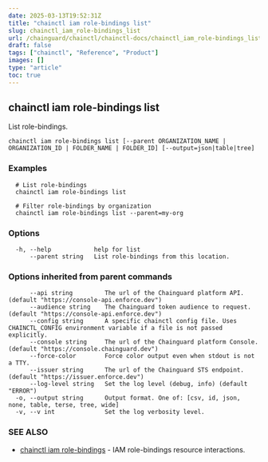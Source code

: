 ```yaml
---
date: 2025-03-13T19:52:31Z
title: "chainctl iam role-bindings list"
slug: chainctl_iam_role-bindings_list
url: /chainguard/chainctl/chainctl-docs/chainctl_iam_role-bindings_list/
draft: false
tags: ["chainctl", "Reference", "Product"]
images: []
type: "article"
toc: true
---
```

## chainctl iam role-bindings list

List role-bindings.

```
chainctl iam role-bindings list [--parent ORGANIZATION_NAME | ORGANIZATION_ID | FOLDER_NAME | FOLDER_ID] [--output=json|table|tree]
```

### Examples

```
  # List role-bindings
  chainctl iam role-bindings list
  
  # Filter role-bindings by organization
  chainctl iam role-bindings list --parent=my-org
```

### Options

```
  -h, --help            help for list
      --parent string   List role-bindings from this location.
```

### Options inherited from parent commands

```
      --api string         The url of the Chainguard platform API. (default "https://console-api.enforce.dev")
      --audience string    The Chainguard token audience to request. (default "https://console-api.enforce.dev")
      --config string      A specific chainctl config file. Uses CHAINCTL_CONFIG environment variable if a file is not passed explicitly.
      --console string     The url of the Chainguard platform Console. (default "https://console.chainguard.dev")
      --force-color        Force color output even when stdout is not a TTY.
      --issuer string      The url of the Chainguard STS endpoint. (default "https://issuer.enforce.dev")
      --log-level string   Set the log level (debug, info) (default "ERROR")
  -o, --output string      Output format. One of: [csv, id, json, none, table, terse, tree, wide]
  -v, --v int              Set the log verbosity level.
```

### SEE ALSO

* [chainctl iam role-bindings](/chainguard/chainctl/chainctl-docs/chainctl_iam_role-bindings/)	 - IAM role-bindings resource interactions.

